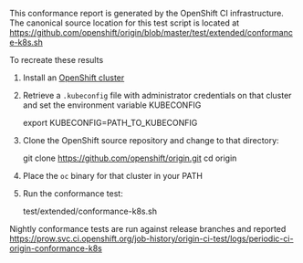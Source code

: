 This conformance report is generated by the OpenShift CI infrastructure. The canonical source location for this test script is located at https://github.com/openshift/origin/blob/master/test/extended/conformance-k8s.sh

To recreate these results

1. Install an [OpenShift cluster](https://docs.openshift.com/container-platform/latest/install_config/install/advanced_install.html)
2. Retrieve a `.kubeconfig` file with administrator credentials on that cluster and set the environment variable KUBECONFIG

    export KUBECONFIG=PATH_TO_KUBECONFIG

3. Clone the OpenShift source repository and change to that directory:

    git clone https://github.com/openshift/origin.git
    cd origin

4. Place the `oc` binary for that cluster in your PATH
5. Run the conformance test:

    test/extended/conformance-k8s.sh

Nightly conformance tests are run against release branches and reported https://prow.svc.ci.openshift.org/job-history/origin-ci-test/logs/periodic-ci-origin-conformance-k8s
